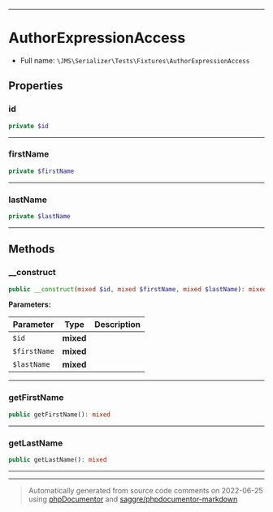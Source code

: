***

# AuthorExpressionAccess





* Full name: `\JMS\Serializer\Tests\Fixtures\AuthorExpressionAccess`



## Properties


### id



```php
private $id
```






***

### firstName



```php
private $firstName
```






***

### lastName



```php
private $lastName
```






***

## Methods


### __construct



```php
public __construct(mixed $id, mixed $firstName, mixed $lastName): mixed
```








**Parameters:**

| Parameter | Type | Description |
|-----------|------|-------------|
| `$id` | **mixed** |  |
| `$firstName` | **mixed** |  |
| `$lastName` | **mixed** |  |




***

### getFirstName



```php
public getFirstName(): mixed
```











***

### getLastName



```php
public getLastName(): mixed
```











***


***
> Automatically generated from source code comments on 2022-06-25 using [phpDocumentor](http://www.phpdoc.org/) and [saggre/phpdocumentor-markdown](https://github.com/Saggre/phpDocumentor-markdown)
